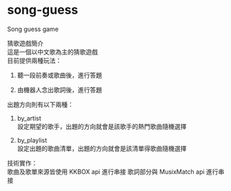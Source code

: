 # song-guess
Song guess game
  
猜歌遊戲簡介  
這是一個以中文歌為主的猜歌遊戲  
目前提供兩種玩法：  
  
1. 聽一段前奏或歌曲後，進行答題  
  
2. 由機器人念出歌詞後，進行答題  


出題方向則有以下兩種：
1. by_artist  
設定期望的歌手，出題的方向就會是該歌手的熱門歌曲隨機選擇  
  
2. by_playlist  
設定出題的歌曲清單，出題的方向就會是該清單得歌曲隨機選擇  



技術實作：  
歌曲及歌單來源皆使用 KKBOX api 進行串接
歌詞部分與 MusixMatch api 進行串接
